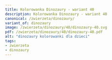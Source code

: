 ```yaml
---
title: Kolorowanka Dinozaury - wariant 40
description: Kolorowanka Dinozaury - wariant 40
canonical: /zwierzeta/dinozaury/
variant_of: dinozaury
image: /zwierzeta/dinozaury/40/dinozaury-40.svg
pdf: /zwierzeta/dinozaury/40/dinozaury-40.pdf
alt: "dinozaury kolorowanki dla dzieci"
tags:
- zwierzeta
- dinozaury
---
```

